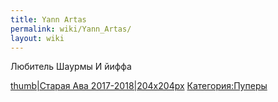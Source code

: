 ```yaml
---
title: Yann Artas
permalink: wiki/Yann_Artas/
layout: wiki
---
```


Любитель Шаурмы И йиффа

[thumb\|Старая Ава 2017-2018\|204x204px](Файл:Шаурма.jpg "wikilink")
[Категория:Пуперы](Категория:Пуперы "wikilink")
